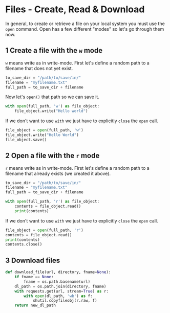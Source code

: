 # Files - Create, Read & Download

In general, to create or retrieve a file on your local system you must use the `open` command. Open has a few different "modes" so let's go through them now.

## 1 Create a file with the `w` mode
`w` means write as in write-mode. First let's define a random path to a filename that does not yet exist.
```python
to_save_dir = "/path/to/save/in/"
filename = "myfilename.txt"
full_path = to_save_dir + filename
```
Now let's `open()` that path so we can save it.

```python
with open(full_path, 'w') as file_object:
    file_object.write("Hello world")
```

If we don't want to use `with` we just have to explicitly `close` the `open` call.

```python
file_object = open(full_path, 'w')
file_object.write("Hello World")
file_object.save()
```

## 2 Open a file with the `r` mode
`r` means write as in write-mode. First let's define a random path to a filename that already exists (we created it above).
```python
to_save_dir = "/path/to/save/in/"
filename = "myfilename.txt"
full_path = to_save_dir + filename
```

```python
with open(full_path, 'r') as file_object:
    contents = file_object.read()
    print(contents)
```

If we don't want to use `with` we just have to explicitly `close` the `open` call.

```python
file_object = open(full_path, 'r')
contents = file_object.read()
print(contents)
contents.close()
```

## 3 Download files

```python
def download_file(url, directory, fname=None):
    if fname == None:
        fname = os.path.basename(url)
    dl_path = os.path.join(directory, fname)
    with requests.get(url, stream=True) as r:
        with open(dl_path, 'wb') as f:
            shutil.copyfileobj(r.raw, f)
    return new_dl_path
```

